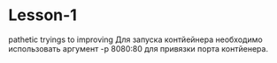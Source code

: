 # Lesson-1
pathetic tryings to improving
Для запуска контйейнера необходимо использовать аргумент -p 8080:80 для привязки порта контйенера.
